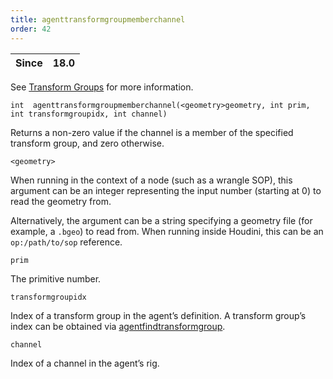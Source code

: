 ```yaml
---
title: agenttransformgroupmemberchannel
order: 42
---
```

| Since | 18.0 |
| --- | --- |
See [Transform Groups](../../crowds/agents.html#xformgroups) for more information.

`int  agenttransformgroupmemberchannel(<geometry>geometry, int prim, int transformgroupidx, int channel)`

Returns a non-zero value if the channel is a member of the specified transform group, and zero otherwise.

`<geometry>`

When running in the context of a node (such as a wrangle SOP), this argument can be an integer representing the input number (starting at 0) to read the geometry from.

Alternatively, the argument can be a string specifying a geometry file (for example, a `.bgeo`) to read from. When running inside Houdini, this can be an `op:/path/to/sop` reference.

`prim`

The primitive number.

`transformgroupidx`

Index of a transform group in the agent’s definition.
A transform group’s index can be obtained via [agentfindtransformgroup](/en/houdini-vex/crowds/agentfindtransformgroup "Finds the index of a transform group in an agent’s definition.").

`channel`

Index of a channel in the agent’s rig.
